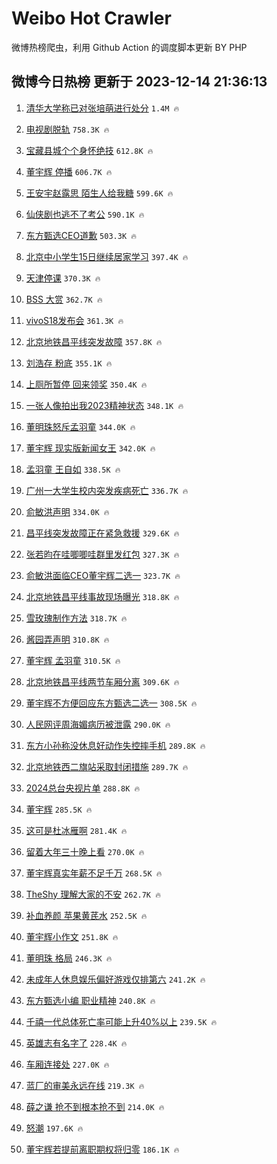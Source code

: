 # Weibo Hot Crawler 



微博热榜爬虫，利用 Github Action 的调度脚本更新 BY PHP 


## 微博今日热榜 更新于 2023-12-14 21:36:13 
1. [清华大学称已对张培萌进行处分](https://s.weibo.com/weibo?q=%23%E6%B8%85%E5%8D%8E%E5%A4%A7%E5%AD%A6%E7%A7%B0%E5%B7%B2%E5%AF%B9%E5%BC%A0%E5%9F%B9%E8%90%8C%E8%BF%9B%E8%A1%8C%E5%A4%84%E5%88%86%23&t=31&band_rank=1&Refer=top) `1.4M 🔥` 

1. [电视剧脱轨](https://s.weibo.com/weibo?q=%E7%94%B5%E8%A7%86%E5%89%A7%E8%84%B1%E8%BD%A8&t=31&band_rank=2&Refer=top) `758.3K 🔥` 

1. [宝藏县城个个身怀绝技](https://s.weibo.com/weibo?q=%23%E5%AE%9D%E8%97%8F%E5%8E%BF%E5%9F%8E%E4%B8%AA%E4%B8%AA%E8%BA%AB%E6%80%80%E7%BB%9D%E6%8A%80%23&t=31&band_rank=3&Refer=top) `612.8K 🔥` 

1. [董宇辉 停播](https://s.weibo.com/weibo?q=%E8%91%A3%E5%AE%87%E8%BE%89%20%E5%81%9C%E6%92%AD&t=31&band_rank=4&Refer=top) `606.7K 🔥` 

1. [王安宇赵露思 陌生人给我糖](https://s.weibo.com/weibo?q=%E7%8E%8B%E5%AE%89%E5%AE%87%E8%B5%B5%E9%9C%B2%E6%80%9D%20%E9%99%8C%E7%94%9F%E4%BA%BA%E7%BB%99%E6%88%91%E7%B3%96&t=31&band_rank=5&Refer=top) `599.6K 🔥` 

1. [仙侠剧也逃不了考公](https://s.weibo.com/weibo?q=%E4%BB%99%E4%BE%A0%E5%89%A7%E4%B9%9F%E9%80%83%E4%B8%8D%E4%BA%86%E8%80%83%E5%85%AC&t=31&band_rank=6&Refer=top) `590.1K 🔥` 

1. [东方甄选CEO道歉](https://s.weibo.com/weibo?q=%23%E4%B8%9C%E6%96%B9%E7%94%84%E9%80%89CEO%E9%81%93%E6%AD%89%23&t=31&band_rank=7&Refer=top) `503.3K 🔥` 

1. [北京中小学生15日继续居家学习](https://s.weibo.com/weibo?q=%23%E5%8C%97%E4%BA%AC%E4%B8%AD%E5%B0%8F%E5%AD%A6%E7%94%9F15%E6%97%A5%E7%BB%A7%E7%BB%AD%E5%B1%85%E5%AE%B6%E5%AD%A6%E4%B9%A0%23&t=31&band_rank=8&Refer=top) `397.4K 🔥` 

1. [天津停课](https://s.weibo.com/weibo?q=%E5%A4%A9%E6%B4%A5%E5%81%9C%E8%AF%BE&t=31&band_rank=9&Refer=top) `370.3K 🔥` 

1. [BSS 大赏](https://s.weibo.com/weibo?q=BSS%20%E5%A4%A7%E8%B5%8F&t=31&band_rank=10&Refer=top) `362.7K 🔥` 

1. [vivoS18发布会](https://s.weibo.com/weibo?q=%23vivoS18%E5%8F%91%E5%B8%83%E4%BC%9A%23&t=31&band_rank=11&Refer=top) `361.3K 🔥` 

1. [北京地铁昌平线突发故障](https://s.weibo.com/weibo?q=%23%E5%8C%97%E4%BA%AC%E5%9C%B0%E9%93%81%E6%98%8C%E5%B9%B3%E7%BA%BF%E7%AA%81%E5%8F%91%E6%95%85%E9%9A%9C%23&t=31&band_rank=12&Refer=top) `357.8K 🔥` 

1. [刘浩存 粉底](https://s.weibo.com/weibo?q=%E5%88%98%E6%B5%A9%E5%AD%98%20%E7%B2%89%E5%BA%95&t=31&band_rank=13&Refer=top) `355.1K 🔥` 

1. [上厕所暂停 回来领奖](https://s.weibo.com/weibo?q=%E4%B8%8A%E5%8E%95%E6%89%80%E6%9A%82%E5%81%9C%20%E5%9B%9E%E6%9D%A5%E9%A2%86%E5%A5%96&t=31&band_rank=14&Refer=top) `350.4K 🔥` 

1. [一张人像拍出我2023精神状态](https://s.weibo.com/weibo?q=%23%E4%B8%80%E5%BC%A0%E4%BA%BA%E5%83%8F%E6%8B%8D%E5%87%BA%E6%88%912023%E7%B2%BE%E7%A5%9E%E7%8A%B6%E6%80%81%23&t=31&band_rank=15&Refer=top) `348.1K 🔥` 

1. [董明珠怒斥孟羽童](https://s.weibo.com/weibo?q=%23%E8%91%A3%E6%98%8E%E7%8F%A0%E6%80%92%E6%96%A5%E5%AD%9F%E7%BE%BD%E7%AB%A5%23&t=31&band_rank=16&Refer=top) `344.0K 🔥` 

1. [董宇辉 现实版新闻女王](https://s.weibo.com/weibo?q=%E8%91%A3%E5%AE%87%E8%BE%89%20%E7%8E%B0%E5%AE%9E%E7%89%88%E6%96%B0%E9%97%BB%E5%A5%B3%E7%8E%8B&t=31&band_rank=17&Refer=top) `342.0K 🔥` 

1. [孟羽童 王自如](https://s.weibo.com/weibo?q=%E5%AD%9F%E7%BE%BD%E7%AB%A5%20%E7%8E%8B%E8%87%AA%E5%A6%82&t=31&band_rank=18&Refer=top) `338.5K 🔥` 

1. [广州一大学生校内突发疾病死亡](https://s.weibo.com/weibo?q=%23%E5%B9%BF%E5%B7%9E%E4%B8%80%E5%A4%A7%E5%AD%A6%E7%94%9F%E6%A0%A1%E5%86%85%E7%AA%81%E5%8F%91%E7%96%BE%E7%97%85%E6%AD%BB%E4%BA%A1%23&t=31&band_rank=19&Refer=top) `336.7K 🔥` 

1. [俞敏洪声明](https://s.weibo.com/weibo?q=%23%E4%BF%9E%E6%95%8F%E6%B4%AA%E5%A3%B0%E6%98%8E%23&t=31&band_rank=20&Refer=top) `334.0K 🔥` 

1. [昌平线突发故障正在紧急救援](https://s.weibo.com/weibo?q=%23%E6%98%8C%E5%B9%B3%E7%BA%BF%E7%AA%81%E5%8F%91%E6%95%85%E9%9A%9C%E6%AD%A3%E5%9C%A8%E7%B4%A7%E6%80%A5%E6%95%91%E6%8F%B4%23&t=31&band_rank=21&Refer=top) `329.6K 🔥` 

1. [张若昀在哇唧唧哇群里发红包](https://s.weibo.com/weibo?q=%23%E5%BC%A0%E8%8B%A5%E6%98%80%E5%9C%A8%E5%93%87%E5%94%A7%E5%94%A7%E5%93%87%E7%BE%A4%E9%87%8C%E5%8F%91%E7%BA%A2%E5%8C%85%23&t=31&band_rank=22&Refer=top) `327.3K 🔥` 

1. [俞敏洪面临CEO董宇辉二选一](https://s.weibo.com/weibo?q=%23%E4%BF%9E%E6%95%8F%E6%B4%AA%E9%9D%A2%E4%B8%B4CEO%E8%91%A3%E5%AE%87%E8%BE%89%E4%BA%8C%E9%80%89%E4%B8%80%23&t=31&band_rank=23&Refer=top) `323.7K 🔥` 

1. [北京地铁昌平线事故现场曝光](https://s.weibo.com/weibo?q=%23%E5%8C%97%E4%BA%AC%E5%9C%B0%E9%93%81%E6%98%8C%E5%B9%B3%E7%BA%BF%E4%BA%8B%E6%95%85%E7%8E%B0%E5%9C%BA%E6%9B%9D%E5%85%89%23&t=31&band_rank=24&Refer=top) `318.8K 🔥` 

1. [雪玫瑰制作方法](https://s.weibo.com/weibo?q=%23%E9%9B%AA%E7%8E%AB%E7%91%B0%E5%88%B6%E4%BD%9C%E6%96%B9%E6%B3%95%23&t=31&band_rank=25&Refer=top) `318.7K 🔥` 

1. [酱园弄声明](https://s.weibo.com/weibo?q=%E9%85%B1%E5%9B%AD%E5%BC%84%E5%A3%B0%E6%98%8E&t=31&band_rank=26&Refer=top) `310.8K 🔥` 

1. [董宇辉 孟羽童](https://s.weibo.com/weibo?q=%E8%91%A3%E5%AE%87%E8%BE%89%20%E5%AD%9F%E7%BE%BD%E7%AB%A5&t=31&band_rank=27&Refer=top) `310.5K 🔥` 

1. [北京地铁昌平线两节车厢分离](https://s.weibo.com/weibo?q=%23%E5%8C%97%E4%BA%AC%E5%9C%B0%E9%93%81%E6%98%8C%E5%B9%B3%E7%BA%BF%E4%B8%A4%E8%8A%82%E8%BD%A6%E5%8E%A2%E5%88%86%E7%A6%BB%23&t=31&band_rank=28&Refer=top) `309.6K 🔥` 

1. [董宇辉不方便回应东方甄选二选一](https://s.weibo.com/weibo?q=%23%E8%91%A3%E5%AE%87%E8%BE%89%E4%B8%8D%E6%96%B9%E4%BE%BF%E5%9B%9E%E5%BA%94%E4%B8%9C%E6%96%B9%E7%94%84%E9%80%89%E4%BA%8C%E9%80%89%E4%B8%80%23&t=31&band_rank=29&Refer=top) `308.5K 🔥` 

1. [人民网评周海媚病历被泄露](https://s.weibo.com/weibo?q=%23%E4%BA%BA%E6%B0%91%E7%BD%91%E8%AF%84%E5%91%A8%E6%B5%B7%E5%AA%9A%E7%97%85%E5%8E%86%E8%A2%AB%E6%B3%84%E9%9C%B2%23&t=31&band_rank=30&Refer=top) `290.0K 🔥` 

1. [东方小孙称没休息好动作失控摔手机](https://s.weibo.com/weibo?q=%23%E4%B8%9C%E6%96%B9%E5%B0%8F%E5%AD%99%E7%A7%B0%E6%B2%A1%E4%BC%91%E6%81%AF%E5%A5%BD%E5%8A%A8%E4%BD%9C%E5%A4%B1%E6%8E%A7%E6%91%94%E6%89%8B%E6%9C%BA%23&t=31&band_rank=31&Refer=top) `289.8K 🔥` 

1. [北京地铁西二旗站采取封闭措施](https://s.weibo.com/weibo?q=%23%E5%8C%97%E4%BA%AC%E5%9C%B0%E9%93%81%E8%A5%BF%E4%BA%8C%E6%97%97%E7%AB%99%E9%87%87%E5%8F%96%E5%B0%81%E9%97%AD%E6%8E%AA%E6%96%BD%23&t=31&band_rank=32&Refer=top) `289.7K 🔥` 

1. [2024总台央视片单](https://s.weibo.com/weibo?q=2024%E6%80%BB%E5%8F%B0%E5%A4%AE%E8%A7%86%E7%89%87%E5%8D%95&t=31&band_rank=33&Refer=top) `288.8K 🔥` 

1. [董宇辉](https://s.weibo.com/weibo?q=%E8%91%A3%E5%AE%87%E8%BE%89&t=31&band_rank=34&Refer=top) `285.5K 🔥` 

1. [这可是杜冰雁啊](https://s.weibo.com/weibo?q=%E8%BF%99%E5%8F%AF%E6%98%AF%E6%9D%9C%E5%86%B0%E9%9B%81%E5%95%8A&t=31&band_rank=35&Refer=top) `281.4K 🔥` 

1. [留着大年三十晚上看](https://s.weibo.com/weibo?q=%E7%95%99%E7%9D%80%E5%A4%A7%E5%B9%B4%E4%B8%89%E5%8D%81%E6%99%9A%E4%B8%8A%E7%9C%8B&t=31&band_rank=36&Refer=top) `270.0K 🔥` 

1. [董宇辉真实年薪不足千万](https://s.weibo.com/weibo?q=%23%E8%91%A3%E5%AE%87%E8%BE%89%E7%9C%9F%E5%AE%9E%E5%B9%B4%E8%96%AA%E4%B8%8D%E8%B6%B3%E5%8D%83%E4%B8%87%23&t=31&band_rank=37&Refer=top) `268.5K 🔥` 

1. [TheShy 理解大家的不安](https://s.weibo.com/weibo?q=TheShy%20%E7%90%86%E8%A7%A3%E5%A4%A7%E5%AE%B6%E7%9A%84%E4%B8%8D%E5%AE%89&t=31&band_rank=38&Refer=top) `262.7K 🔥` 

1. [补血养颜 苹果黄芪水](https://s.weibo.com/weibo?q=%E8%A1%A5%E8%A1%80%E5%85%BB%E9%A2%9C%20%E8%8B%B9%E6%9E%9C%E9%BB%84%E8%8A%AA%E6%B0%B4&t=31&band_rank=39&Refer=top) `252.5K 🔥` 

1. [董宇辉小作文](https://s.weibo.com/weibo?q=%E8%91%A3%E5%AE%87%E8%BE%89%E5%B0%8F%E4%BD%9C%E6%96%87&t=31&band_rank=40&Refer=top) `251.8K 🔥` 

1. [董明珠 格局](https://s.weibo.com/weibo?q=%E8%91%A3%E6%98%8E%E7%8F%A0%20%E6%A0%BC%E5%B1%80&t=31&band_rank=41&Refer=top) `246.3K 🔥` 

1. [未成年人休息娱乐偏好游戏仅排第六](https://s.weibo.com/weibo?q=%23%E6%9C%AA%E6%88%90%E5%B9%B4%E4%BA%BA%E4%BC%91%E6%81%AF%E5%A8%B1%E4%B9%90%E5%81%8F%E5%A5%BD%E6%B8%B8%E6%88%8F%E4%BB%85%E6%8E%92%E7%AC%AC%E5%85%AD%23&t=31&band_rank=42&Refer=top) `241.2K 🔥` 

1. [东方甄选小编 职业精神](https://s.weibo.com/weibo?q=%E4%B8%9C%E6%96%B9%E7%94%84%E9%80%89%E5%B0%8F%E7%BC%96%20%E8%81%8C%E4%B8%9A%E7%B2%BE%E7%A5%9E&t=31&band_rank=43&Refer=top) `240.8K 🔥` 

1. [千禧一代总体死亡率可能上升40%以上](https://s.weibo.com/weibo?q=%23%E5%8D%83%E7%A6%A7%E4%B8%80%E4%BB%A3%E6%80%BB%E4%BD%93%E6%AD%BB%E4%BA%A1%E7%8E%87%E5%8F%AF%E8%83%BD%E4%B8%8A%E5%8D%8740%25%E4%BB%A5%E4%B8%8A%23&t=31&band_rank=44&Refer=top) `239.5K 🔥` 

1. [英雄志有名字了](https://s.weibo.com/weibo?q=%E8%8B%B1%E9%9B%84%E5%BF%97%E6%9C%89%E5%90%8D%E5%AD%97%E4%BA%86&t=31&band_rank=45&Refer=top) `228.4K 🔥` 

1. [车厢连接处](https://s.weibo.com/weibo?q=%E8%BD%A6%E5%8E%A2%E8%BF%9E%E6%8E%A5%E5%A4%84&t=31&band_rank=46&Refer=top) `227.0K 🔥` 

1. [蓝厂的审美永远在线](https://s.weibo.com/weibo?q=%23%E8%93%9D%E5%8E%82%E7%9A%84%E5%AE%A1%E7%BE%8E%E6%B0%B8%E8%BF%9C%E5%9C%A8%E7%BA%BF%23&t=31&band_rank=47&Refer=top) `219.3K 🔥` 

1. [薛之谦 抢不到根本抢不到](https://s.weibo.com/weibo?q=%E8%96%9B%E4%B9%8B%E8%B0%A6%20%E6%8A%A2%E4%B8%8D%E5%88%B0%E6%A0%B9%E6%9C%AC%E6%8A%A2%E4%B8%8D%E5%88%B0&t=31&band_rank=48&Refer=top) `214.0K 🔥` 

1. [怒潮](https://s.weibo.com/weibo?q=%E6%80%92%E6%BD%AE&t=31&band_rank=49&Refer=top) `197.6K 🔥` 

1. [董宇辉若提前离职期权将归零](https://s.weibo.com/weibo?q=%23%E8%91%A3%E5%AE%87%E8%BE%89%E8%8B%A5%E6%8F%90%E5%89%8D%E7%A6%BB%E8%81%8C%E6%9C%9F%E6%9D%83%E5%B0%86%E5%BD%92%E9%9B%B6%23&t=31&band_rank=50&Refer=top) `186.1K 🔥` 


